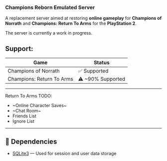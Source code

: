 ### Champions Reborn Emulated Server
A replacement server aimed at restoring **online gameplay** for **Champions of Norrath** and **Champions: Return To Arms** for the **PlayStation 2**.

The server is currently a work in progress.

## Support:
| Game                          | Status             |
|-------------------------------|--------------------|
| Champions of Norrath          | ✅ Supported       |
| Champions: Return To Arms     | ⚠️ ~90% Supported  |

---
Return To Arms TODO:
- ~Online Character Saves~
- ~Chat Room~
- Friends List
- Ignore List

---

## 🔧 Dependencies

- [SQLite3](https://www.sqlite.org/index.html) — Used for session and user data storage
